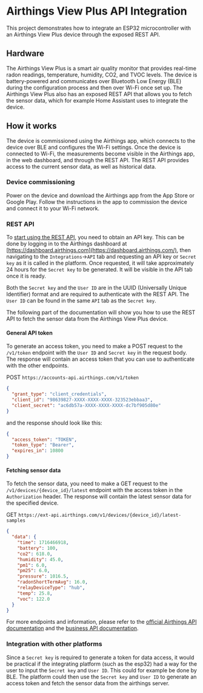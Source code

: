 # Airthings View Plus API Integration

This project demonstrates how to integrate an ESP32 microcontroller with an Airthings View Plus device through the exposed REST API.

## Hardware

The Airthings View Plus is a smart air quality monitor that provides real-time radon readings, temperature, humidity, CO2, and TVOC levels. The device is battery-powered and communicates over Bluetooth Low Energy (BLE) during the configuration process and then over Wi-Fi once set up. The Airthings View Plus also has an exposed REST API that allows you to fetch the sensor data, which for example Home Assistant uses to integrate the device.

## How it works

The device is commissioned using the Airthings app, which connects to the device over BLE and configures the Wi-Fi settings. Once the device is connected to Wi-Fi, the measurements become visible in the Airthings app, in the web dashboard, and through the REST API. The REST API provides access to the current sensor data, as well as historical data.

### Device commissioning

Power on the device and download the Airthings app from the App Store or Google Play. Follow the instructions in the app to commission the device and connect it to your Wi-Fi network.

### REST API

To [start using the REST API](https://developer.airthings.com/docs/api/authorization#authorizing-through-code-flow), you need to obtain an API key. This can be done by logging in to the Airthings dashboard at [https://dashboard.airthings.com](https://dashboard.airthings.com/), then navigating to the `Integrations`->`API` tab and requesting an API key or `Secret key` as it is called in the platform. Once requested, it will take approximately 24 hours for the `Secret key` to be generated. It will be visible in the API tab once it is ready.

Both the `Secret key` and the `User ID` are in the UUID (Universally Unique Identifier) format and are required to authenticate with the REST API. The `User ID` can be found in the same `API` tab as the `Secret key`.

The following part of the documentation will show you how to use the REST API to fetch the sensor data from the Airthings View Plus device.

#### General API token

To generate an access token, you need to make a POST request to the `/v1/token` endpoint with the `User ID` and `Secret key` in the request body. The response will contain an access token that you can use to authenticate with the other endpoints.

POST `https://accounts-api.airthings.com/v1/token`

```json
{
  "grant_type": "client_credentials",
  "client_id": "98639827-XXXX-XXXX-XXXX-323523ebbaa3",
  "client_secret": "ac6db57a-XXXX-XXXX-XXXX-dc7bf905d80e"
}
```

and the response should look like this:

```json
{
  "access_token": "TOKEN",
  "token_type": "Bearer",
  "expires_in": 10800
}
```

#### Fetching sensor data

To fetch the sensor data, you need to make a GET request to the `/v1/devices/{device_id}/latest` endpoint with the access token in the `Authorization` header. The response will contain the latest sensor data for the specified device.

GET `https://ext-api.airthings.com/v1/devices/{device_id}/latest-samples`

```json
{
  "data": {
    "time": 1716466918,
    "battery": 100,
    "co2": 618.0,
    "humidity": 45.0,
    "pm1": 6.0,
    "pm25": 6.0,
    "pressure": 1016.5,
    "radonShortTermAvg": 16.0,
    "relayDeviceType": "hub",
    "temp": 25.8,
    "voc": 122.0
  }
}
```

For more endpoints and information, please refer to the [official Airthings API documentation](https://developer.airthings.com/docs/data-access) and the [business API documentation](https://ext-api.airthings.com/v1/api-docs/business).

### Integration with other platforms

Since a `Secret key` is required to generate a token for data access, it would be practical if the integrating platform (such as the esp32) had a way for the user to input the `Secret key` and `User ID`. This could for example be done by BLE. The platform could then use the `Secret key` and `User ID` to generate an access token and fetch the sensor data from the airthings server.
